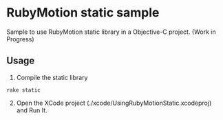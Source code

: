 # RubyMotion static sample

Sample to use RubyMotion static library in a Objective-C project. (Work in Progress)

## Usage

1. Compile the static library
```
rake static
```
2. Open the XCode project (./xcode/UsingRubyMotionStatic.xcodeproj) and Run It.